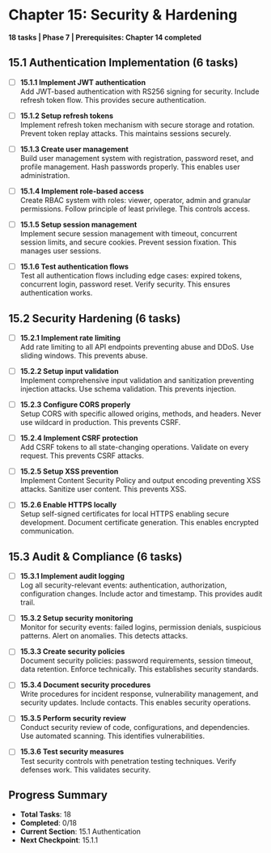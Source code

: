 # Chapter 15: Security & Hardening
**18 tasks | Phase 7 | Prerequisites: Chapter 14 completed**

## 15.1 Authentication Implementation (6 tasks)

- [ ] **15.1.1 Implement JWT authentication**  
  Add JWT-based authentication with RS256 signing for security. Include refresh token flow. This provides secure authentication.

- [ ] **15.1.2 Setup refresh tokens**  
  Implement refresh token mechanism with secure storage and rotation. Prevent token replay attacks. This maintains sessions securely.

- [ ] **15.1.3 Create user management**  
  Build user management system with registration, password reset, and profile management. Hash passwords properly. This enables user administration.

- [ ] **15.1.4 Implement role-based access**  
  Create RBAC system with roles: viewer, operator, admin and granular permissions. Follow principle of least privilege. This controls access.

- [ ] **15.1.5 Setup session management**  
  Implement secure session management with timeout, concurrent session limits, and secure cookies. Prevent session fixation. This manages user sessions.

- [ ] **15.1.6 Test authentication flows**  
  Test all authentication flows including edge cases: expired tokens, concurrent login, password reset. Verify security. This ensures authentication works.

## 15.2 Security Hardening (6 tasks)

- [ ] **15.2.1 Implement rate limiting**  
  Add rate limiting to all API endpoints preventing abuse and DDoS. Use sliding windows. This prevents abuse.

- [ ] **15.2.2 Setup input validation**  
  Implement comprehensive input validation and sanitization preventing injection attacks. Use schema validation. This prevents injection.

- [ ] **15.2.3 Configure CORS properly**  
  Setup CORS with specific allowed origins, methods, and headers. Never use wildcard in production. This prevents CSRF.

- [ ] **15.2.4 Implement CSRF protection**  
  Add CSRF tokens to all state-changing operations. Validate on every request. This prevents CSRF attacks.

- [ ] **15.2.5 Setup XSS prevention**  
  Implement Content Security Policy and output encoding preventing XSS attacks. Sanitize user content. This prevents XSS.

- [ ] **15.2.6 Enable HTTPS locally**  
  Setup self-signed certificates for local HTTPS enabling secure development. Document certificate generation. This enables encrypted communication.

## 15.3 Audit & Compliance (6 tasks)

- [ ] **15.3.1 Implement audit logging**  
  Log all security-relevant events: authentication, authorization, configuration changes. Include actor and timestamp. This provides audit trail.

- [ ] **15.3.2 Setup security monitoring**  
  Monitor for security events: failed logins, permission denials, suspicious patterns. Alert on anomalies. This detects attacks.

- [ ] **15.3.3 Create security policies**  
  Document security policies: password requirements, session timeout, data retention. Enforce technically. This establishes security standards.

- [ ] **15.3.4 Document security procedures**  
  Write procedures for incident response, vulnerability management, and security updates. Include contacts. This enables security operations.

- [ ] **15.3.5 Perform security review**  
  Conduct security review of code, configurations, and dependencies. Use automated scanning. This identifies vulnerabilities.

- [ ] **15.3.6 Test security measures**  
  Test security controls with penetration testing techniques. Verify defenses work. This validates security.

## Progress Summary
- **Total Tasks**: 18
- **Completed**: 0/18
- **Current Section**: 15.1 Authentication
- **Next Checkpoint**: 15.1.1